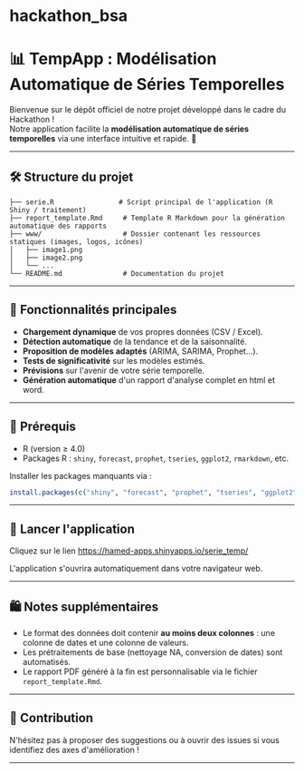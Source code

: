 # hackathon_bsa
# 📊 TempApp : Modélisation Automatique de Séries Temporelles

Bienvenue sur le dépôt officiel de notre projet développé dans le cadre du Hackathon !  
Notre application facilite la **modélisation automatique de séries temporelles** via une interface intuitive et rapide. 🌟

---

## 🛠️ Structure du projet

```
├── serie.R                # Script principal de l'application (R Shiny / traitement)
├── report_template.Rmd     # Template R Markdown pour la génération automatique des rapports
├── www/                    # Dossier contenant les ressources statiques (images, logos, icônes)
│   ├── image1.png
│   ├── image2.png
│   └── ...
└── README.md               # Documentation du projet
```

---

## 🚀 Fonctionnalités principales

- **Chargement dynamique** de vos propres données (CSV / Excel).
- **Détection automatique** de la tendance et de la saisonnalité.
- **Proposition de modèles adaptés** (ARIMA, SARIMA, Prophet...).
- **Tests de significativité** sur les modèles estimés.
- **Prévisions** sur l'avenir de votre série temporelle.
- **Génération automatique** d'un rapport d'analyse complet en html et word.

---

## 📖 Prérequis

- R (version ≥ 4.0)
- Packages R : `shiny`, `forecast`, `prophet`, `tseries`, `ggplot2`, `rmarkdown`, etc.

Installer les packages manquants via :
```R
install.packages(c("shiny", "forecast", "prophet", "tseries", "ggplot2", "rmarkdown"))
```

---

## 🔄 Lancer l'application

Cliquez sur le lien 
https://hamed-apps.shinyapps.io/serie_temp/ 

L'application s'ouvrira automatiquement dans votre navigateur web.

---

## 🛍️ Notes supplémentaires

- Le format des données doit contenir **au moins deux colonnes** : une colonne de dates et une colonne de valeurs.
- Les prétraitements de base (nettoyage NA, conversion de dates) sont automatisés.
- Le rapport PDF généré à la fin est personnalisable via le fichier `report_template.Rmd`.

---

## 🚀 Contribution

N'hésitez pas à proposer des suggestions ou à ouvrir des issues si vous identifiez des axes d'amélioration !

---


